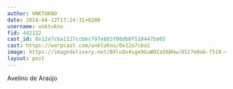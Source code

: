 ```yaml
---
author: UNKTUKNO
date: 2024-04-12T17:24:31+0200
username: unktukno
fid: 442122
cast_id: 0x12a7cba1127ccb6c797e603f08db0f510447be05
cast: https://warpcast.com/unktukno/0x12a7cba1
image: https://imagedelivery.net/BXluQx4ige9GuW0Ia56BHw/8527e0ab-f510-4c38-fdf9-d85505a64200/original
layout: post
---
```

Avelino de Araújo  

<img src='https://imagedelivery.net/BXluQx4ige9GuW0Ia56BHw/8527e0ab-f510-4c38-fdf9-d85505a64200/original' alt='' referrerpolicy='no-referrer'/>